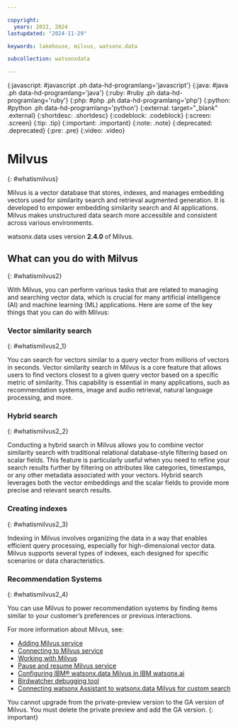 ```yaml
---

copyright:
  years: 2022, 2024
lastupdated: "2024-11-29"

keywords: lakehouse, milvus, watsonx.data

subcollection: watsonxdata

---
```


{:javascript: #javascript .ph data-hd-programlang='javascript'}
{:java: #java .ph data-hd-programlang='java'}
{:ruby: #ruby .ph data-hd-programlang='ruby'}
{:php: #php .ph data-hd-programlang='php'}
{:python: #python .ph data-hd-programlang='python'}
{:external: target="_blank" .external}
{:shortdesc: .shortdesc}
{:codeblock: .codeblock}
{:screen: .screen}
{:tip: .tip}
{:important: .important}
{:note: .note}
{:deprecated: .deprecated}
{:pre: .pre}
{:video: .video}

# Milvus
{: #whatismilvus}

Milvus is a vector database that stores, indexes, and manages embedding vectors used for similarity search and retrieval augmented generation. It is developed to empower embedding similarity search and AI applications. Milvus makes unstructured data search more accessible and consistent across various environments.

watsonx.data uses version **2.4.0** of Milvus.

## What can you do with Milvus
{: #whatismilvus2}

With Milvus, you can perform various tasks that are related to managing and searching vector data, which is crucial for many artificial intelligence (AI) and machine learning (ML) applications. Here are some of the key things that you can do with Milvus:

### Vector similarity search
{: #whatismilvus2_1}

You can search for vectors similar to a query vector from millions of vectors in seconds. Vector similarity search in Milvus is a core feature that allows users to find vectors closest to a given query vector based on a specific metric of similarity. This capability is essential in many applications, such as recommendation systems, image and audio retrieval, natural language processing, and more.

### Hybrid search
{: #whatismilvus2_2}

Conducting a hybrid search in Milvus allows you to combine vector similarity search with traditional relational database-style filtering based on scalar fields. This feature is particularly useful when you need to refine your search results further by filtering on attributes like categories, timestamps, or any other metadata associated with your vectors. Hybrid search leverages both the vector embeddings and the scalar fields to provide more precise and relevant search results.

### Creating indexes
{: #whatismilvus2_3}

Indexing in Milvus involves organizing the data in a way that enables efficient query processing, especially for high-dimensional vector data. Milvus supports several types of indexes, each designed for specific scenarios or data characteristics.

### Recommendation Systems
{: #whatismilvus2_4}

You can use Milvus to power recommendation systems by finding items similar to your customer’s preferences or previous interactions.

For more information about Milvus, see:

- [Adding Milvus service]({{site.data.keyword.ref-adding-milvus-service-link}})
- [Connecting to Milvus service]({{site.data.keyword.ref-conn-to-milvus-link}})
- [Working with Milvus]({{site.data.keyword.ref-working_with_milvus-link}})
- [Pause and resume Milvus service]({{site.data.keyword.ref-pause_resume_milvus-link}})
- [Configuring IBM® watsonx.data Milvus in IBM watsonx.ai](watsonxdata?topic=watsonxdata-wxd_wxai_milvus_conn)
- [Birdwatcher debugging tool](watsonxdata?topic=watsonxdata-bd_dbgtool)
- [Connecting watsonx Assistant to watsonx.data Milvus for custom search](watsonxdata?topic=watsonxdata-wxd_wxa_connection)

You cannot upgrade from the private-preview version to the GA version of Milvus. You must delete the private preview and add the GA version.
{: important}
